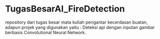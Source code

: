 # TugasBesarAI_FireDetection
repository dari tugas besar mata kuliah pengantar kecerdasan buatan, adapun projek yang digunakan yaitu : Deteksi api dengan inputan gambar berbasis Convolutional Neural Network.
